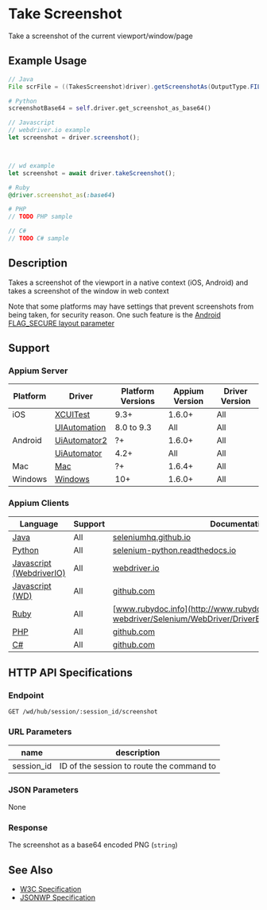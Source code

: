 # Take Screenshot

Take a screenshot of the current viewport/window/page

## Example Usage

```java
// Java
File scrFile = ((TakesScreenshot)driver).getScreenshotAs(OutputType.FILE);

```

```python
# Python
screenshotBase64 = self.driver.get_screenshot_as_base64()

```

```javascript
// Javascript
// webdriver.io example
let screenshot = driver.screenshot();



// wd example
let screenshot = await driver.takeScreenshot();

```

```ruby
# Ruby
@driver.screenshot_as(:base64)

```

```php
# PHP
// TODO PHP sample

```

```csharp
// C#
// TODO C# sample

```

## Description

Takes a screenshot of the viewport in a native context (iOS, Android) and takes a screenshot of the window in web context

Note that some platforms may have settings that prevent screenshots from being taken, for security reason. One such feature is the [Android FLAG_SECURE layout parameter](https://developer.android.com/reference/android/view/WindowManager.LayoutParams.html#FLAG_SECURE)

## Support

### Appium Server

| Platform | Driver                                                   | Platform Versions | Appium Version | Driver Version |
| -------- | -------------------------------------------------------- | ----------------- | -------------- | -------------- |
| iOS      | [XCUITest](/docs/en/drivers/ios-xcuitest.md)             | 9.3+              | 1.6.0+         | All            |
|          | [UIAutomation](/docs/en/drivers/ios-uiautomation.md)     | 8.0 to 9.3        | All            | All            |
| Android  | [UiAutomator2](/docs/en/drivers/android-uiautomator2.md) | ?+                | 1.6.0+         | All            |
|          | [UiAutomator](/docs/en/drivers/android-uiautomator.md)   | 4.2+              | All            | All            |
| Mac      | [Mac](/docs/en/drivers/mac.md)                           | ?+                | 1.6.4+         | All            |
| Windows  | [Windows](/docs/en/drivers/windows.md)                   | 10+               | 1.6.0+         | All            |

### Appium Clients

| Language                                                             | Support | Documentation                                                                                                                                                               |
| -------------------------------------------------------------------- | ------- | --------------------------------------------------------------------------------------------------------------------------------------------------------------------------- |
| [Java](https://github.com/appium/java-client/releases/latest)        | All     | [seleniumhq.github.io](https://seleniumhq.github.io/selenium/docs/api/java/org/openqa/selenium/remote/RemoteWebDriver.html#getScreenshotAs-org.openqa.selenium.OutputType-) |
| [Python](https://github.com/appium/python-client/releases/latest)    | All     | [selenium-python.readthedocs.io](http://selenium-python.readthedocs.io/api.html#selenium.webdriver.remote.webdriver.WebDriver.get_screenshot_as_base64)                     |
| [Javascript (WebdriverIO)](http://webdriver.io/index.html)           | All     | [webdriver.io](http://webdriver.io/api/protocol/screenshot.html)                                                                                                            |
| [Javascript (WD)](https://github.com/admc/wd/releases/latest)        | All     | [github.com](https://github.com/admc/wd/blob/master/lib/commands.js#L1089)                                                                                                  |
| [Ruby](https://github.com/appium/ruby_lib/releases/latest)           | All     | [www.rubydoc.info](http://www.rubydoc.info/gems/selenium-webdriver/Selenium/WebDriver/DriverExtensions/TakesScreenshot)                                                     |
| [PHP](https://github.com/appium/php-client/releases/latest)          | All     | [github.com](https://github.com/appium/php-client/)                                                                                                                         |
| [C#](https://github.com/appium/appium-dotnet-driver/releases/latest) | All     | [github.com](https://github.com/appium/appium-dotnet-driver/)                                                                                                               |

## HTTP API Specifications

### Endpoint

`GET /wd/hub/session/:session_id/screenshot`

### URL Parameters

| name       | description                               |
| ---------- | ----------------------------------------- |
| session_id | ID of the session to route the command to |

### JSON Parameters

None

### Response

The screenshot as a base64 encoded PNG (`string`)

## See Also

* [W3C Specification](https://www.w3.org/TR/webdriver/#dfn-take-screenshot)
* [JSONWP Specification](https://github.com/SeleniumHQ/selenium/wiki/JsonWireProtocol#sessionsessionidscreenshot)